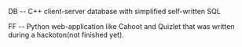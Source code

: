 DB -- C++ client-server database with simplified self-written SQL

FF -- Python web-application like Cahoot and Quizlet that was written during a hackoton(not finished yet).


